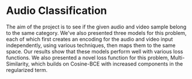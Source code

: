 # Audio Classification

The aim of the project is to see if the given audio and video sample belong to the same category. We've also presented three models for this problem, each of which first creates an encoding for the audio and video input independently, using various techniques, then maps them to the same space. Our results show that these models perform well with various loss functions. We also presented a novel loss function for this problem, Multi-Similarity, which builds on Cosine-BCE with increased components in the regularized term.
